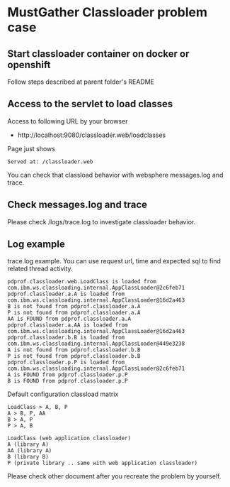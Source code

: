 # MustGather Classloader problem case

## Start classloader container on docker or openshift

Follow steps described at parent folder's README 


## Access to the servlet to load classes

Access to following URL by your browser

- http://localhost:9080/classloader.web/loadclasses

Page just shows 
```
Served at: /classloader.web
```

You can check that classload behavior with websphere messages.log and trace.


## Check messages.log and trace

Please check /logs/trace.log to investigate classloader behavior.


## Log example

trace.log example. You can use request url, time and expected sql to find related thread activity.
```
pdprof.classloader.web.LoadClass is loaded from com.ibm.ws.classloading.internal.AppClassLoader@2c6feb71
pdprof.classloader.a.A is loaded from com.ibm.ws.classloading.internal.AppClassLoader@16d2a463
B is not found from pdprof.classloader.a.A
P is not found from pdprof.classloader.a.A
AA is FOUND from pdprof.classloader.a.A
pdprof.classloader.a.AA is loaded from com.ibm.ws.classloading.internal.AppClassLoader@16d2a463
pdprof.classloader.b.B is loaded from com.ibm.ws.classloading.internal.AppClassLoader@449e3238
A is not found from pdprof.classloader.b.B
P is not found from pdprof.classloader.b.B
pdprof.classloader.p.P is loaded from com.ibm.ws.classloading.internal.AppClassLoader@2c6feb71
A is FOUND from pdprof.classloader.p.P
B is FOUND from pdprof.classloader.p.P
```

Default configuration classload matrix
```
LoadClass > A, B, P
A > B, P, AA
B > A, P
P > A, B

LoadClass (web application classloader)
A (library A)
AA (library A)
B (library B)
P (private library .. same with web application classloader)
```

Please check other document after you recreate the problem by yourself.
